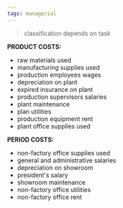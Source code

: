 ```yaml
---
tags: managerial
---
```


> classification depends on task

**PRODUCT COSTS:** 
- raw materials used
- manufacturing supplies used
- production employees wages
- depreciation on plant
- expired insurance on plant 
- production supervisors salaries
- plant maintenance
- plan utilities
- production equipment rent
- plant office supplies used

**PERIOD COSTS:**
- non-factory office supplies used
- general and administrative salaries
- depreciation on showroom
- president's salary
- showroom maintenance
- non-factory office utilities
- non-factory office rent 


